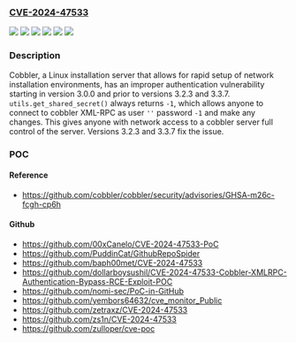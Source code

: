 ### [CVE-2024-47533](https://cve.mitre.org/cgi-bin/cvename.cgi?name=CVE-2024-47533)
![](https://img.shields.io/static/v1?label=Product&message=cobbler&color=blue)
![](https://img.shields.io/static/v1?label=Version&message=%3E%3D%203.0.0%2C%20%3C%203.2.3%20&color=brightgreen)
![](https://img.shields.io/static/v1?label=Version&message=%3E%3D%203.3.0%2C%20%3C%203.3.7%20&color=brightgreen)
![](https://img.shields.io/static/v1?label=Version&message=3.0.0%20&color=brightgreen)
![](https://img.shields.io/static/v1?label=Version&message=3.3.0%20&color=brightgreen)
![](https://img.shields.io/static/v1?label=Vulnerability&message=CWE-287%3A%20Improper%20Authentication&color=brightgreen)

### Description

Cobbler, a Linux installation server that allows for rapid setup of network installation environments, has an improper authentication vulnerability starting in version 3.0.0 and prior to versions 3.2.3 and 3.3.7. `utils.get_shared_secret()` always returns `-1`, which allows anyone to connect to cobbler XML-RPC as user `''` password `-1` and make any changes. This gives anyone with network access to a cobbler server full control of the server. Versions 3.2.3 and 3.3.7 fix the issue.

### POC

#### Reference
- https://github.com/cobbler/cobbler/security/advisories/GHSA-m26c-fcgh-cp6h

#### Github
- https://github.com/00xCanelo/CVE-2024-47533-PoC
- https://github.com/PuddinCat/GithubRepoSpider
- https://github.com/baph00met/CVE-2024-47533
- https://github.com/dollarboysushil/CVE-2024-47533-Cobbler-XMLRPC-Authentication-Bypass-RCE-Exploit-POC
- https://github.com/nomi-sec/PoC-in-GitHub
- https://github.com/yembors64632/cve_monitor_Public
- https://github.com/zetraxz/CVE-2024-47533
- https://github.com/zs1n/CVE-2024-47533
- https://github.com/zulloper/cve-poc

